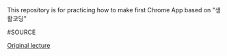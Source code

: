 This repository is for practicing how to make first Chrome App based on "생활코딩" 

#SOURCE 

[Original lecture](https://www.youtube.com/watch?v=S_7_e-I2FbQ&list=PLAaf3-EPzrYPpyeIsQ2GGqvMqaahMJzqU&index=8)
